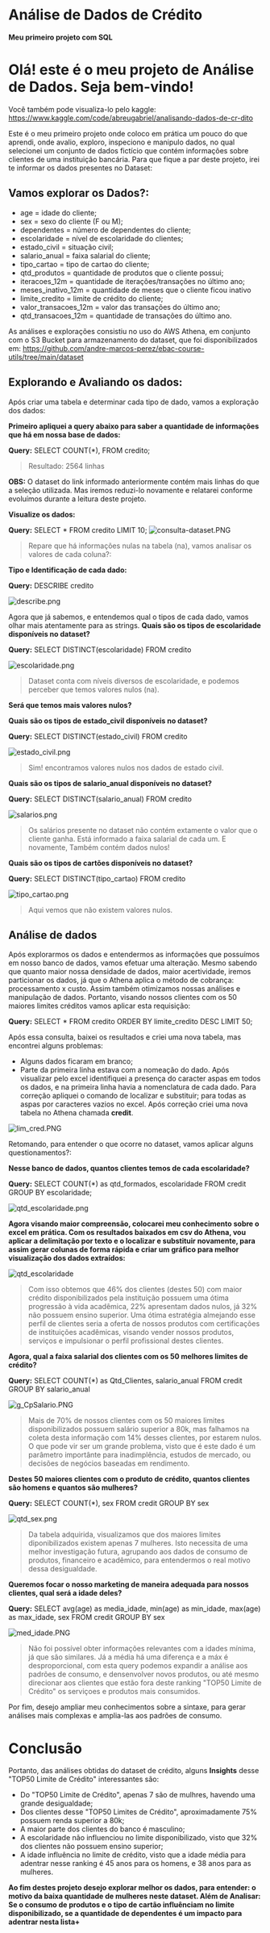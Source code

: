 # Análise de Dados de Crédito
**Meu primeiro projeto com SQL**
# **Olá! este é o meu projeto de Análise de Dados. Seja bem-vindo!**
Você também pode visualiza-lo pelo kaggle: https://www.kaggle.com/code/abreugabriel/analisando-dados-de-cr-dito

 Este é o meu primeiro projeto onde coloco em prática um pouco do que aprendi, onde avalio, exploro, inspeciono e manipulo dados, no qual selecionei um conjunto de dados fictício que contém informações sobre clientes de uma instituição bancária.
     Para que fique a par deste projeto, irei te informar os dados presentes no Dataset:
 ## Vamos explorar os Dados?:
* age = idade do cliente;
* sex = sexo do cliente (F ou M);
* dependentes = número de dependentes do cliente;
* escolaridade = nível de escolaridade do clientes;
* estado_civil = situação civil;
* salario_anual = faixa salarial do cliente;
* tipo_cartao = tipo de cartao do cliente;
* qtd_produtos = quantidade de produtos que o cliente possui;
* iteracoes_12m = quantidade de iterações/transações no último ano;
* meses_inativo_12m = quantidade de meses que o cliente ficou inativo
* limite_credito = limite de crédito do cliente;
* valor_transacoes_12m = valor das transações do último ano;
* qtd_transacoes_12m  = quantidade de transações do último ano.

As análises e explorações consistiu no uso do AWS Athena, em conjunto com o S3 Bucket para armazenamento do dataset, que foi disponibilizados em: https://github.com/andre-marcos-perez/ebac-course-utils/tree/main/dataset

## **Explorando e Avaliando os dados:**

Após criar uma tabela e determinar cada tipo de dado, vamos a exploração dos dados:

**Primeiro apliquei a query abaixo para saber a quantidade de informações que há em nossa base de dados:**

**Query:**
SELECT COUNT(*), FROM credito;
> Resultado: 2564 linhas


**OBS:** O dataset do link informado anteriormente contém mais linhas do que a seleção utilizada. Mas iremos reduzi-lo novamente e relatarei conforme evoluímos durante a leitura deste projeto.

**Visualize os dados:** 

**Query:**
SELECT * FROM credito LIMIT 10;
![consulta-dataset.PNG](https://github.com/user-attachments/assets/9a883d0d-3225-44f9-8482-81a9b8165bcd)

> Repare que há informações nulas na tabela (na), vamos analisar os valores de cada coluna?:


**Tipo e Identificação de cada dado:**

**Query:**
DESCRIBE credito

![describe.png](https://github.com/user-attachments/assets/a279fa7d-6bbb-404e-94a6-1ac2cb4112e7)


Agora que já sabemos, e entendemos qual o tipos de cada dado, vamos olhar mais atentamente para as strings.
**Quais são os tipos de escolaridade disponíveis no dataset?**

**Query:**
SELECT DISTINCT(escolaridade) FROM credito

![escolaridade.png](https://github.com/user-attachments/assets/e1ec7b9a-d71b-422d-9871-8601bd2bea83)


> Dataset conta com níveis diversos de escolaridade, e podemos perceber que temos valores nulos (na).


**Será que temos mais valores nulos?**

**Quais são os tipos de estado_civil disponíveis no dataset?**

**Query:**
SELECT DISTINCT(estado_civil) FROM credito

![estado_civil.png](https://github.com/user-attachments/assets/eb815fe4-2387-4336-b4c4-3ade53c55257)


> Sim! encontramos valores nulos nos dados de estado civil.


**Quais são os tipos de salario_anual disponíveis no dataset?**

**Query:** 
SELECT DISTINCT(salario_anual) FROM credito

![salarios.png](https://github.com/user-attachments/assets/49a63ac8-dcef-4512-bc93-98a1681f576b)

> Os salários presente no dataset não contém extamente o valor que o cliente ganha. Está informado a faixa salarial de cada um. E novamente, Também contém dados nulos!


**Quais são os tipos de cartões disponíveis no dataset?**

**Query:**
SELECT DISTINCT(tipo_cartao) FROM credito

![tipo_cartao.png](https://github.com/user-attachments/assets/d0a20dda-9167-439a-9d53-516c30ff649e)


> Aqui vemos que não existem valores nulos.

## **Análise de dados**

Após explorarmos os dados e entendermos as informações que possuímos em nosso banco de dados, vamos efetuar uma alteração. Mesmo sabendo que quanto maior nossa densidade de dados, maior acertividade, iremos particionar os dados, já que o Athena aplica o método de cobrança: processamento x custo. Assim também otimizamos nossas análises e manipulação de dados. 
Portanto, visando nossos clientes com os 50 maiores limites créditos vamos aplicar esta requisição:

**Query:**
SELECT * FROM credito
ORDER BY limite_credito DESC
LIMIT 50;

Após essa consulta, baixei os resultados e criei uma nova tabela, mas encontrei alguns problemas:
- Alguns dados ficaram em branco;
- Parte da primeira linha estava com a nomeação do dado.
Após visualizar pelo excel identifiquei a presença do caracter aspas em todos os dados, e na primeira linha havia a nomenclatura de cada dado. Para correção apliquei o comando de localizar e substituir; para todas as aspas por caracteres vazios no excel. Após correção criei uma nova tabela no Athena chamada **credit**.

![lim_cred.PNG](https://github.com/user-attachments/assets/cd94e949-f8c9-49b5-acb9-81c005b58663)

Retomando, para entender o que ocorre no dataset, vamos aplicar alguns questionamentos?:

**Nesse banco de dados, quantos clientes temos de cada escolaridade?**

**Query:**
SELECT COUNT(*) as qtd_formados, escolaridade FROM credit
GROUP BY escolaridade;

![qtd_escolaridade.png](attachment:7b5f5464-c5ac-415e-991f-fd6d69a340ac.png)

**Agora visando maior compreensão, colocarei meu conhecimento sobre o excel em prática. Com os resultados baixados em csv do Athena, vou aplicar a delimitação por texto e o localizar e substituir novamente, para assim gerar colunas de forma rápida e criar um gráfico para melhor visualização dos dados extraídos:**

![qtd_escolaridade](https://github.com/user-attachments/assets/8efef833-4f6b-4fc0-8faf-a6e58ebbc03e)


> Com isso obtemos que 46% dos clientes (destes 50) com maior crédito disponibilizados pela instituição possuem uma ótima progressão à vida acadêmica, 22% apresentam dados nulos, já 32% não possuem ensino superior. Uma ótima estratégia almejando esse perfil de clientes seria a oferta de nossos produtos com certificações de instituições acadêmicas, visando vender nossos produtos, serviços e impulsionar o perfil profissional destes clientes.


**Agora, qual a faixa salarial dos clientes com os 50 melhores limites de crédito?**

**Query:**
SELECT COUNT(*) as Qtd_Clientes, salario_anual FROM credit 
GROUP BY salario_anual

![g_CpSalario.PNG](https://github.com/user-attachments/assets/4fc2bc37-2225-44f0-b5c6-6436f914aaad)


> Mais de 70% de nossos clientes com os 50 maiores limites disponibilizados possuem salário superior a 80k, mas falhamos na coleta desta informação com 14% desses clientes, por estarem nulos. O que pode vir ser um grande problema, visto que é este dado é um parâmetro importânte para inadimplência, estudos de mercado, ou decisões de negócios baseadas em rendimento.


**Destes 50 maiores clientes com o produto de crédito, quantos clientes são homens e quantos são mulheres?**

**Query:**
SELECT COUNT(*), sex FROM credit
GROUP BY sex

![qtd_sex.png](https://github.com/user-attachments/assets/d8000350-86dc-4561-a962-dfddcf5c4929)


> Da tabela adquirida, visualizamos que dos maiores limites diponibilizados existem apenas 7 mulheres. Isto necessita de uma melhor investigação futura, agrupando aos dados de consumo de produtos, financeiro e acadêmico, para entendermos o real motivo dessa desigualdade.


**Queremos focar o nosso marketing de maneira adequada para nossos clientes, qual será a idade deles?**

**Query:**
SELECT avg(age) as media_idade, min(age) as min_idade, max(age) as max_idade, sex FROM credit
GROUP BY sex

![med_idade.PNG](https://github.com/user-attachments/assets/659edbe5-1c34-4741-b315-59b6bbddf2e6)


> Não foi possível obter informações relevantes com a idades mínima, já que são similares. Já a média há uma diferença e a máx é desproporcional, com esta query podemos expandir a análise aos padrões de consumo, e densenvolver novos produtos, ou até mesmo direcionar aos clientes que estão fora deste ranking "TOP50 Limite de Crédito" os serviçoes e produtos mais consumidos.


Por fim, desejo ampliar meu conhecimentos sobre a sintaxe, para gerar análises mais complexas e amplia-las aos padrões de consumo.

# Conclusão

Portanto, das análises obtidas do dataset de crédito, alguns **Insights** desse "TOP50 Limite de Crédito" interessantes são:

- Do "TOP50 Limite de Crédito", apenas 7 são de mulhres, havendo uma grande desigualdade;
- Dos clientes desse "TOP50 Limites de Crédito", aproximadamente 75% possuem renda superior a 80k;
- A maior parte dos clientes do banco é masculino;
- A escolaridade não influenciou no limite disponibilizado, visto que 32% dos clientes não possuem ensino superior;
- A idade influência no limite de crédito, visto que a idade média para adentrar nesse ranking é 45 anos para os homens, e 38 anos para as mulheres.

**Ao fim destes projeto desejo explorar melhor os dados, para entender: o motivo da baixa quantidade de mulheres neste dataset.
Além de Analisar: Se o consumo de produtos e o tipo de cartão influênciam no limite disponibilizado, se a quantidade de dependentes é um impacto para adentrar nesta lista+**
